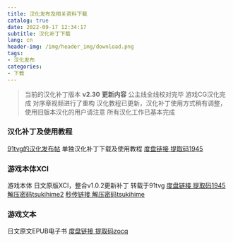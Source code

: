 ```yaml
---
title: 汉化发布及相关资料下载
catalog: true
date: 2022-09-17 12:34:17
subtitle: 汉化补丁下载
lang: cn
header-img: /img/header_img/download.png
tags:
- 汉化发布
categories:
- 下载
---
```


>当前的汉化补丁版本
 **v2.30**
 **更新内容**
 公主线全线校对完毕
 游戏CG汉化完成
 对序章视频进行了重构
 汉化教程已更新，汉化补丁使用方式稍有调整，使用旧版本汉化的用户请注意
 所有汉化工作已基本完成

### 汉化补丁及使用教程

[91tvg的汉化发布帖](https://www.91tvg.com/thread-260813-1-1.html)
单独汉化补丁下载及使用教程
[度盘链接 提取码1945](https://pan.baidu.com/s/1J_kjExZTESmNWPqkeEUGdw)

### 游戏本体XCI
游戏本体 日文原版XCI，整合v1.0.2更新补丁 转载于91tvg
[度盘链接 提取码1945 解压密码tsukihime2](https://pan.baidu.com/s/1IV6-GrwQcuvWgBc_wOAe4A)
[秒传链接 解压密码tsukihime](https://www.aliyundrive.com/s/EfCvMzRj1b6)

### 游戏文本
日文原文EPUB电子书
[度盘链接 提取码zocq](https://pan.baidu.com/s/1rzHcCNs-fP3FNRH3Ldv3mQ)

